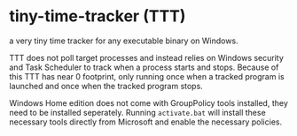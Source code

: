 # tiny-time-tracker (TTT)
a very tiny time tracker for any executable binary on Windows.

TTT does not poll target processes and instead relies on Windows security and Task Scheduler to track when a process starts and stops. Because of this TTT has near 0 footprint, only running once when a tracked program is launched and once when the tracked program stops.

Windows Home edition does not come with GroupPolicy tools installed, they need to be installed seperately. Running `activate.bat` will install these necessary tools directly from Microsoft and enable the necessary policies.